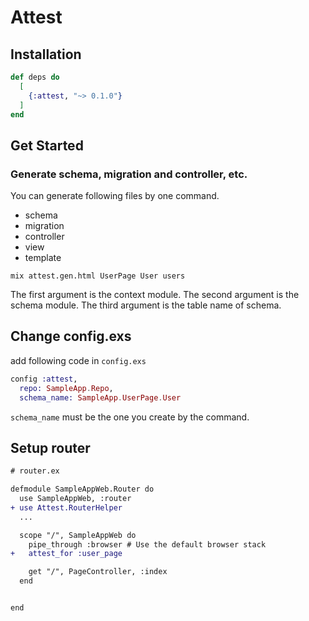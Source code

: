 # Attest

## Installation

```elixir
def deps do
  [
    {:attest, "~> 0.1.0"}
  ]
end
```

## Get Started

### Generate schema, migration and controller, etc.

You can generate following files by one command.
 - schema
 - migration
 - controller
 - view
 - template

```
mix attest.gen.html UserPage User users
```

The first argument is the context module.
The second argument is the schema module.
The third argument is the table name of schema.

## Change config.exs

add following code in `config.exs`

```elixir
config :attest,
  repo: SampleApp.Repo,
  schema_name: SampleApp.UserPage.User
```

`schema_name` must be the one you create by the command.

## Setup router

```diff
# router.ex

defmodule SampleAppWeb.Router do
  use SampleAppWeb, :router
+ use Attest.RouterHelper
  ...

  scope "/", SampleAppWeb do
    pipe_through :browser # Use the default browser stack
+   attest_for :user_page

    get "/", PageController, :index
  end


end
```
